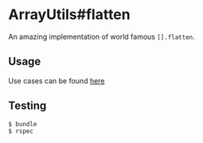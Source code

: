 # ArrayUtils#flatten

An amazing implementation of world famous `[].flatten`.

## Usage

Use cases can be found [here](spec/flatten_array_spec.rb)

## Testing

```bash
$ bundle
$ rspec
```

